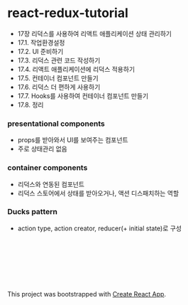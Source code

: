 # react-redux-tutorial

- 17장 리덕스를 사용하여 리액트 애플리케이션 상태 관리하기
- 17.1. 작업환경설정
- 17.2. UI 준비하기
- 17.3. 리덕스 관련 코드 작성하기
- 17.4. 리액트 애플리케이션에 리덕스 적용하기
- 17.5. 컨테이너 컴포넌트 만들기
- 17.6. 리덕스 더 편하게 사용하기
- 17.7. Hooks를 사용하여 컨테이너 컴포넌트 만들기
- 17.8. 정리

### presentational components

- props를 받아와서 UI를 보여주는 컴포넌트
- 주로 상태관리 없음

### container components

- 리덕스와 연동된 컴포넌트
- 리덕스 스토어에서 상태를 받아오거나, 액션 디스패치하는 역할

### Ducks pattern

- action type, action creator, reducer(+ initial state)로 구성

<br/><br/><br/><br/><br/><br/>

This project was bootstrapped with [Create React App](https://github.com/facebook/create-react-app).
